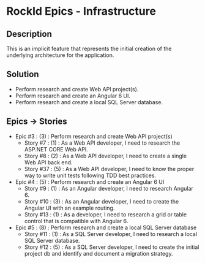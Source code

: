 # RockId Epics - Infrastructure #

## Description ##

This is an implicit feature that represents the initial creation of the underlying architecture for the application.

## Solution ##

* Perform research and create Web API project(s).
* Perform research and create an Angular 6 UI.
* Perform research and create a local SQL Server database.

## Epics -> Stories ##

* Epic #3 : (3) : Perform research and create Web API project(s)
  * Story #7 : (1) : As a Web API developer, I need to research the ASP.NET CORE Web API.
  * Story #8 : (2) : As a Web API developer, I need to create a single Web API back end.
  * Story #37 : (5) : As a Web API developer, I need to know the proper way to write unit tests following TDD best practices.
* Epic #4 : (5) : Perform research and create an Angular 6 UI
  * Story #9 : (1) : As an Angular developer, I need to research Angular 6.
  * Story #10 : (3) : As an Angular developer, I need to create the Angular UI with an example routing.
  * Story #13 : (1) : As a developer, I need to research a grid or table control that is compatible with Angular 6.
* Epic #5 : (8) : Perform research and create a local SQL Server database
  * Story #11 : (1) : As a SQL Server developer, I need to research a local SQL Server database.
  * Story #12 : (5) : As a SQL Server developer, I need to create the initial project db and identify and document a migration strategy.